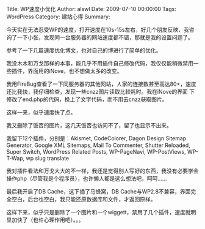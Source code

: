 Title: WP速度小优化
Author: alswl
Date: 2009-07-10 00:00:00
Tags: WordPress
Category: 建站心得
Summary: 

今天实在无法忍受WP的速度，打开速度在10s-15s左右，好几个朋友反映，我咨询了一下小张，发现同一台服务器的网站速度都不错，那就是我的设置问题了。

参考了一下几篇速度优化博文，也对自己的博进行了简单的优化。

我没木木和万戈那样的本事，能几乎不用插件自己修改代码，我仅仅能稍微禁用一些插件，界面用的iNove，也不想做太多的改变。

我用FireBug查看了一下同服务器的其他网站，人家的连接数甚至高达80+，速度还比我快，我仔细检查，发现一些cnzz图片读取比较耗时。我在iNove的界面
下修改了end.php的代码，换上了文字代码，而不用去cnzz获取图片。

这样一来，似乎速度快了点。

我又删除了饭否的图片，这几天饭否也访问不了，留了也显示不出来。

我留下12个插件，分别是：Akismet, CodeColorer, Dagon Design Sitemap Generator, Google XML
Sitemaps, Mail To Commenter, Shutter Reloaded, Super Switch, WordPress Related
Posts, WP-PageNavi, WP-PostViews, WP-T-Wap, wp slug translate

我对插件看法和万戈大大的不一样，我还是觉得别人写好的东西，我没有必要学会操作php（尽管我是个程序员），也许懒人都是这么想法吧，呵呵……

最后我开启了DB Cache，这下捅了马蜂窝，DB Cache与WP2.8不兼容，界面完全空白，后台也空白，我只能还原数据库和文件，才返回原样。

这样下来，似乎只是删除了一个图片和一个wiggett，禁用了几个插件，速度就明显加快了（也许心理作用吧）。。。

